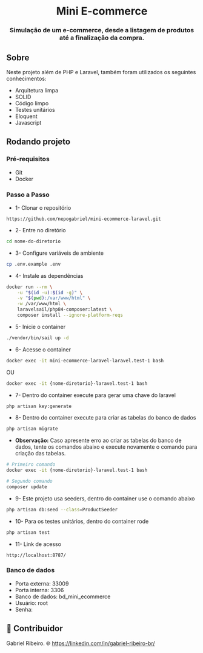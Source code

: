 <h1 align="center">
Mini E-commerce
</h1>

<h3 align="center">
Simulação de um e-commerce, desde a listagem de produtos até a finalização da compra.
</h3>

## Sobre
Neste projeto além de PHP e Laravel, também foram utilizados os seguintes conhecimentos:
- Arquitetura limpa
- SOLID
- Código limpo
- Testes unitários
- Eloquent
- Javascript


## Rodando projeto
### Pré-requisitos
- Git
- Docker

### Passo a Passo
- 1- Clonar o repositório
```
https://github.com/nepogabriel/mini-ecommerce-laravel.git
```

- 2- Entre no diretório 
```bash
cd nome-do-diretorio
```

- 3- Configure variáveis de ambiente
```bash
cp .env.example .env
```

- 4- Instale as dependências
```bash
docker run --rm \
    -u "$(id -u):$(id -g)" \
    -v "$(pwd):/var/www/html" \
    -w /var/www/html \
    laravelsail/php84-composer:latest \
    composer install --ignore-platform-reqs
```

- 5- Inicie o container
```bash
./vendor/bin/sail up -d
```

- 6- Acesse o container
```bash
docker exec -it mini-ecommerce-laravel-laravel.test-1 bash
```
OU
```bash
docker exec -it {nome-diretorio}-laravel.test-1 bash
```

- 7- Dentro do container execute para gerar uma chave do laravel
```bash
php artisan key:generate
```

- 8- Dentro do container execute para criar as tabelas do banco de dados
```bash
php artisan migrate
```

- **Observação:** Caso apresente erro ao criar as tabelas do banco de dados, tente os comandos abaixo e execute novamente o comando para criação das tabelas. 
``` bash
# Primeiro comando
docker exec -it {nome-diretorio}-laravel.test-1 bash

# Segundo comando
composer update
```

- 9- Este projeto usa seeders, dentro do container use o comando abaixo
``` bash
php artisan db:seed --class=ProductSeeder
```

- 10- Para os testes unitários, dentro do container rode
``` bash
php artisan test
```

- 11- Link de acesso
```
http://localhost:8787/
```

### Banco de dados
- Porta externa: 33009
- Porta interna: 3306
- Banco de dados: bd_mini_ecommerce
- Usuário: root
- Senha:

## 👥 Contribuidor
Gabriel Ribeiro.
🌐 https://linkedin.com/in/gabriel-ribeiro-br/
